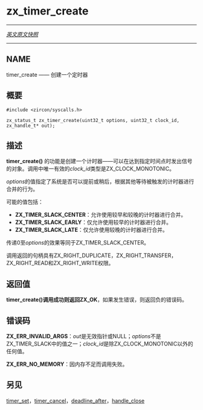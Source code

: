# zx_timer_create
----

[*英文原文快照*](https://github.com/fuchsia-mirror/zircon/blob/00faaac908ed4c5a59bfab95b6831b33df6a5cb0/docs/syscalls/timer_create.md)

----
## NAME

<!-- timer_create - create a timer -->
timer_create —— 创建一个定时器

<!-- ## SYNOPSIS -->
## 概要

```
#include <zircon/syscalls.h>

zx_status_t zx_timer_create(uint32_t options, uint32_t clock_id, zx_handle_t* out);

```

<!-- ## DESCRIPTION -->
## 描述

<!-- **timer_create**() creates a timer, an object that can signal
when a specified point in time has been reached. The only valid
*clock_id* is ZX_CLOCK_MONOTONIC. -->
**timer_create()** 的功能是创建一个计时器——可以在达到指定时间点时发出信号的对象。调用中唯一有效的*clock_id*类型是ZX_CLOCK_MONOTONIC。

<!-- The *options* value specifies the coalescing behavior which
controls whether the system can fire the time earlier or later
depending on other pending timers. -->
*options*的值指定了系统是否可以提前或稍后，根据其他等待被触发的计时器进行合并的行为。

<!-- The possible values are: -->
可能的值包括：
<!-- 
+ **ZX_TIMER_SLACK_CENTER** coalescing is allowed with earlier and
  later timers.
+ **ZX_TIMER_SLACK_EARLY** coalescing is allowed only with earlier
  timers.
+ **ZX_TIMER_SLACK_LATE** coalescing is allowed only with later
  timers. -->
+ **ZX_TIMER_SLACK_CENTER**：允许使用较早和较晚的计时器进行合并。
+ **ZX_TIMER_SLACK_EARLY**：仅允许使用较早的计时器进行合并。
+ **ZX_TIMER_SLACK_LATE**：仅允许使用较晚的计时器进行合并。

<!-- Passing 0 in options is equivalent to ZX_TIMER_SLACK_CENTER. -->
传递0至*options*的效果等同于ZX_TIMER_SLACK_CENTER。

<!-- The returned handle has the ZX_RIGHT_DUPLICATE, ZX_RIGHT_TRANSFER,
ZX_RIGHT_READ and ZX_RIGHT_WRITE right. -->
调用返回的句柄具有ZX_RIGHT_DUPLICATE，ZX_RIGHT_TRANSFER，ZX_RIGHT_READ和ZX_RIGHT_WRITE权限。

<!-- ## RETURN VALUE -->
## 返回值

<!-- **timer_create**() returns **ZX_OK** on success. In the event
of failure, a negative error value is returned. -->
**timer_create()**调用成功则返回**ZX_OK**，如果发生错误，则返回负的错误码。


<!-- ## ERRORS -->
## 错误码

<!-- **ZX_ERR_INVALID_ARGS**  *out* is an invalid pointer or NULL or
*options* is not one of the ZX_TIMER_SLACK values or *clock_id* is
any value other than ZX_CLOCK_MONOTONIC. -->
**ZX_ERR_INVALID_ARGS**：*out*是无效指针或NULL；*options*不是ZX_TIMER_SLACK中的值之一；*clock_id*是除ZX_CLOCK_MONOTONIC以外的任何值。

<!-- **ZX_ERR_NO_MEMORY**  (Temporary) Failure due to lack of memory. -->
**ZX_ERR_NO_MEMORY**：因内存不足而调用失败。

<!-- ## SEE ALSO -->
## 另见

<!-- [timer_set](timer_set.md),
[timer_cancel](timer_cancel.md),
[deadline_after](deadline_after.md),
[handle_close](handle_close.md) -->

[timer_set](timer_set.md)，[timer_cancel](timer_cancel.md)，[deadline_after](deadline_after.md)，[handle_close](handle_close.md)